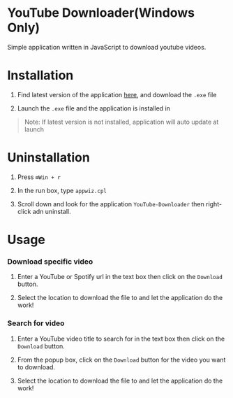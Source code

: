 # YouTube Downloader(Windows Only)

Simple application written in JavaScript to download youtube videos.<br>

# Installation

1. Find latest version of the application [here](https://github.com/Flamebullet/youtube-downloader/releases), and download the `.exe` file

2. Launch the `.exe` file and the application is installed in

> Note: If latest version is not installed, application will auto update at launch

# Uninstallation

1. Press `⊞Win + r`

2. In the run box, type `appwiz.cpl`

3. Scroll down and look for the application `YouTube-Downloader` then right-click adn uninstall.

# Usage

<h3>Download specific video</h3>

1. Enter a YouTube or Spotify url in the text box then click on the `Download` button.

2. Select the location to download the file to and let the application do the work!

<h3>Search for video</h3>

1. Enter a YouTube video title to search for in the text box then click on the `Download` button.

2. From the popup box, click on the `Download` button for the video you want to download.

3. Select the location to download the file to and let the application do the work!
